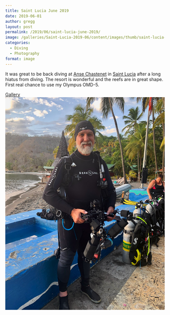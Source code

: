 ```yaml
---
title: Saint Lucia June 2019
date: 2019-06-01
author: gregg
layout: post
permalink: /2019/06/saint-lucia-june-2019/
image: /galleries/Saint-Lucia-2019-06/content/images/thumb/saint-lucia-22.jpg
categories:
  - Diving
  - Photography
format: image
---
```

It was great to be back diving at [Anse Chastenet](https://ansechastanet.com) in [Saint Lucia](https://en.wikipedia.org/wiki/Saint_Lucia) after a long hiatus from diving. The resort is wonderful and the reefs are in great shape. First real chance to use my Olympus OMD-5.

<a href="/galleries/Saint-Lucia-2019-06/index.html" jscontroller="false" rel="qtposter">
  Gallery<br/>
  <img alt="Saint Lucia Photo Gallery" src="/galleries/Saint-Lucia-2019-06/content/images/large/saint-lucia-22.jpg"/>
</a>